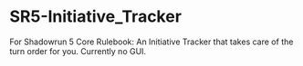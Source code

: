 # SR5-Initiative_Tracker
For Shadowrun 5 Core Rulebook: An Initiative Tracker that takes care of the turn order for you. Currently no GUI.
